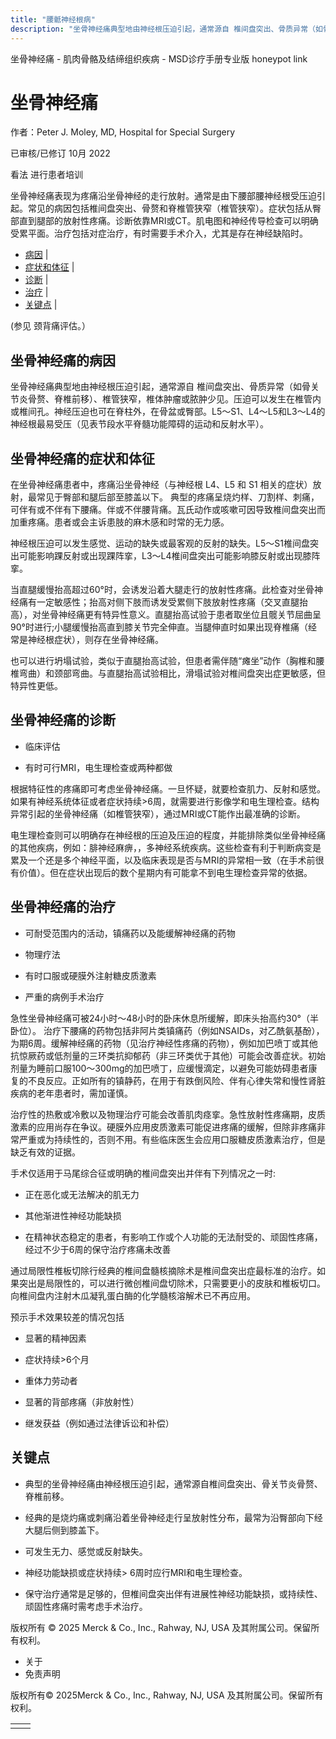 ```yaml
---
title: "腰骶神经根病"
description: "坐骨神经痛典型地由神经根压迫引起，通常源自 椎间盘突出、骨质异常（如骨关节炎骨赘、脊椎前移）、椎管狭窄，椎体肿瘤或脓肿少见。压迫可以发生在椎管内或椎间孔。神经压迫也可在脊柱外，在骨盆或臀部。L5～S1、L4～L5和L3～L4的神经根最易受压（见表节段水平脊髓功能障碍的运动和反射水平）。"
---
```


﻿坐骨神经痛 \- 肌肉骨骼及结缔组织疾病 \- MSD诊疗手册专业版 honeypot link

# 坐骨神经痛

作者：Peter J. Moley, MD, Hospital for Special Surgery

已审核/已修订 10月 2022

看法 进行患者培训

坐骨神经痛表现为疼痛沿坐骨神经的走行放射。通常是由下腰部腰神经根受压迫引起。常见的病因包括椎间盘突出、骨赘和脊椎管狭窄（椎管狭窄）。症状包括从臀部直到腿部的放射性疼痛。诊断依靠MRI或CT。肌电图和神经传导检查可以明确受累平面。治疗包括对症治疗，有时需要手术介入，尤其是存在神经缺陷时。

- [病因](#病因_v908522_zh) \|
- [症状和体征](#症状和体征_v908529_zh) \|
- [诊断](#诊断_v908535_zh) \|
- [治疗](#治疗_v908544_zh) \|
- [关键点](#关键点_v8381223_zh) \|

(参见 颈背痛评估。）

## 坐骨神经痛的病因

坐骨神经痛典型地由神经根压迫引起，通常源自 椎间盘突出、骨质异常（如骨关节炎骨赘、脊椎前移）、椎管狭窄，椎体肿瘤或脓肿少见。压迫可以发生在椎管内或椎间孔。神经压迫也可在脊柱外，在骨盆或臀部。L5～S1、L4～L5和L3～L4的神经根最易受压（见表节段水平脊髓功能障碍的运动和反射水平）。

## 坐骨神经痛的症状和体征

在坐骨神经痛患者中，疼痛沿坐骨神经（与神经根 L4、L5 和 S1 相关的症状）放射，最常见于臀部和腿后部至膝盖以下。 典型的疼痛呈烧灼样、刀割样、刺痛，可伴有或不伴有下腰痛。伴或不伴腰背痛。瓦氏动作或咳嗽可因导致椎间盘突出而加重疼痛。患者或会主诉患肢的麻木感和时常的无力感。

神经根压迫可以发生感觉、运动的缺失或最客观的反射的缺失。L5～S1椎间盘突出可能影响踝反射或出现踝阵挛，L3～L4椎间盘突出可能影响膝反射或出现膝阵挛。

当直腿缓慢抬高超过60°时，会诱发沿着大腿走行的放射性疼痛。此检查对坐骨神经痛有一定敏感性；抬高对侧下肢而诱发受累侧下肢放射性疼痛（交叉直腿抬高），对坐骨神经痛更有特异性意义。直腿抬高试验于患者取坐位且髋关节屈曲呈90°时进行;小腿缓慢抬高直到膝关节完全伸直。当腿伸直时如果出现脊椎痛（经常是神经根症状），则存在坐骨神经痛。

也可以进行坍塌试验，类似于直腿抬高试验，但患者需伴随“瘫坐”动作（胸椎和腰椎弯曲）和颈部弯曲。与直腿抬高试验相比，滑塌试验对椎间盘突出症更敏感，但特异性更低。

## 坐骨神经痛的诊断

- 临床评估

- 有时可行MRI，电生理检查或两种都做


根据特征性的疼痛即可考虑坐骨神经痛。一旦怀疑，就要检查肌力、反射和感觉。如果有神经系统体征或者症状持续>6周，就需要进行影像学和电生理检查。结构异常引起的坐骨神经痛（如椎管狭窄），通过MRI或CT能作出最准确的诊断。

电生理检查则可以明确存在神经根的压迫及压迫的程度，并能排除类似坐骨神经痛的其他疾病，例如：腓神经麻痹，，多神经系统疾病。这些检查有利于判断病变是累及一个还是多个神经平面，以及临床表现是否与MRI的异常相一致（在手术前很有价值）。但在症状出现后的数个星期内有可能拿不到电生理检查异常的依据。

## 坐骨神经痛的治疗

- 可耐受范围内的活动，镇痛药以及能缓解神经痛的药物

- 物理疗法

- 有时口服或硬膜外注射糖皮质激素

- 严重的病例手术治疗


急性坐骨神经痛可被24小时～48小时的卧床休息所缓解，即床头抬高约30°（半卧位）。 治疗下腰痛的药物包括非阿片类镇痛药（例如NSAIDs，对乙酰氨基酚），为期6周。缓解神经痛的药物（见治疗神经性疼痛的药物），例如加巴喷丁或其他抗惊厥药或低剂量的三环类抗抑郁药（非三环类优于其他）可能会改善症状。初始剂量为睡前口服100～300mg的加巴喷丁，应缓慢滴定，以避免可能妨碍患者康复的不良反应。正如所有的镇静药，在用于有跌倒风险、伴有心律失常和慢性肾脏疾病的老年患者时，需加谨慎。

治疗性的热敷或冷敷以及物理治疗可能会改善肌肉痉挛。急性放射性疼痛期，皮质激素的应用尚存在争议。硬膜外应用皮质激素可能促进疼痛的缓解，但除非疼痛非常严重或为持续性的，否则不用。有些临床医生会应用口服糖皮质激素治疗，但是缺乏有效的证据。

手术仅适用于马尾综合征或明确的椎间盘突出并伴有下列情况之一时:

- 正在恶化或无法解决的肌无力

- 其他渐进性神经功能缺损

- 在精神状态稳定的患者，有影响工作或个人功能的无法耐受的、顽固性疼痛，经过不少于6周的保守治疗疼痛未改善


通过局限性椎板切除行经典的椎间盘髓核摘除术是椎间盘突出症最标准的治疗。如果突出是局限性的，可以进行微创椎间盘切除术，只需要更小的皮肤和椎板切口。向椎间盘内注射木瓜凝乳蛋白酶的化学髓核溶解术已不再应用。

预示手术效果较差的情况包括

- 显著的精神因素

- 症状持续>6个月

- 重体力劳动者

- 显著的背部疼痛（非放射性）

- 继发获益（例如通过法律诉讼和补偿）


## 关键点

- 典型的坐骨神经痛由神经根压迫引起，通常源自椎间盘突出、骨关节炎骨赘、脊椎前移。

- 经典的是烧灼痛或刺痛沿着坐骨神经走行呈放射性分布，最常为沿臀部向下经大腿后侧到膝盖下。

- 可发生无力、感觉或反射缺失。

- 神经功能缺损或症状持续\> 6周时应行MRI和电生理检查。

- 保守治疗通常是足够的，但椎间盘突出伴有进展性神经功能缺损，或持续性、顽固性疼痛时需考虑手术治疗。




版权所有 © 2025
Merck & Co., Inc., Rahway, NJ, USA 及其附属公司。保留所有权利。

- 关于
- 免责声明

版权所有© 2025Merck & Co., Inc., Rahway, NJ, USA 及其附属公司。保留所有权利。

|     |     |
| --- | --- |
|  |  |